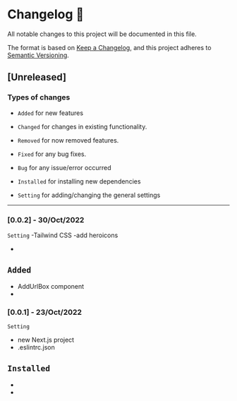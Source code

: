 # Changelog 📄

All notable changes to this project will be documented in this file.

The format is based on [Keep a Changelog](https://keepachangelog.com/en/1.0.0/),
and this project adheres to [Semantic Versioning](https://semver.org/spec/v2.0.0.html).

## [Unreleased]

### Types of changes

- `Added` for new features
- `Changed` for changes in existing functionality.
- `Removed` for now removed features.
- `Fixed` for any bug fixes.

- `Bug` for any issue/error occurred
- `Installed` for installing new dependencies
- `Setting` for adding/changing the general settings

---

### [0.0.2] - 30/Oct/2022

`Setting`
-Tailwind CSS
-add heroicons

-

## `Added`

- AddUrlBox component
-

### [0.0.1] - 23/Oct/2022

`Setting`

- new Next.js project
- .eslintrc.json

## `Installed`

-
-
